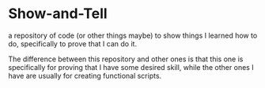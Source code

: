 # Show-and-Tell
a repository of code (or other things maybe) to show things I learned how to do, specifically to prove that I can do it. 

The difference between this repository and other ones is that this one is specifically for proving that I have some desired skill, while the other ones I have are usually for creating functional scripts.
